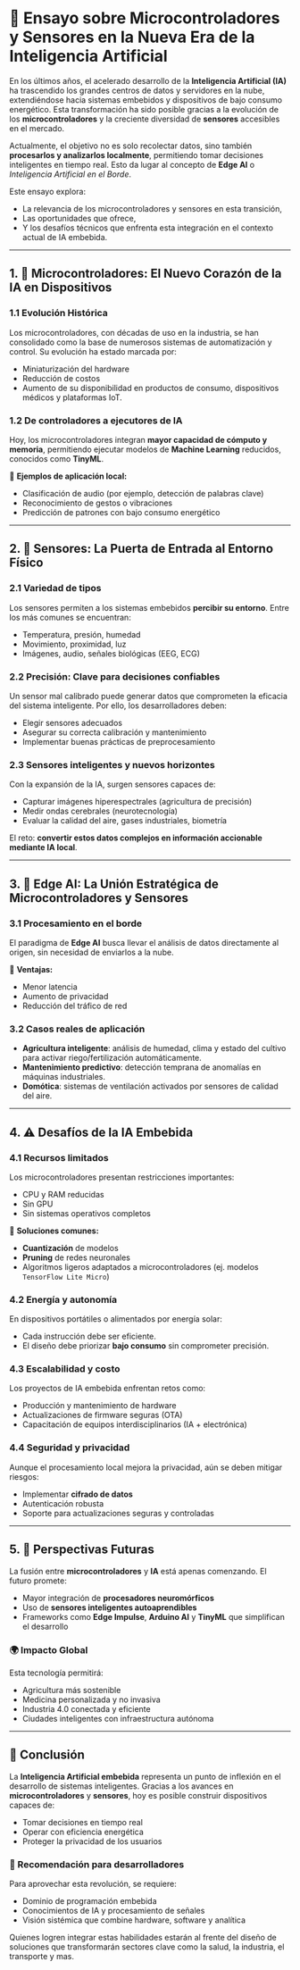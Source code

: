 

# 🤖 Ensayo sobre Microcontroladores y Sensores en la Nueva Era de la Inteligencia Artificial

En los últimos años, el acelerado desarrollo de la **Inteligencia Artificial (IA)** ha trascendido los grandes centros de datos y servidores en la nube, extendiéndose hacia sistemas embebidos y dispositivos de bajo consumo energético. Esta transformación ha sido posible gracias a la evolución de los **microcontroladores** y la creciente diversidad de **sensores** accesibles en el mercado.

Actualmente, el objetivo no es solo recolectar datos, sino también **procesarlos y analizarlos localmente**, permitiendo tomar decisiones inteligentes en tiempo real. Esto da lugar al concepto de **Edge AI** o *Inteligencia Artificial en el Borde*.

Este ensayo explora:

- La relevancia de los microcontroladores y sensores en esta transición,
- Las oportunidades que ofrece,
- Y los desafíos técnicos que enfrenta esta integración en el contexto actual de IA embebida.

---

## 1. 🔧 Microcontroladores: El Nuevo Corazón de la IA en Dispositivos

### 1.1 Evolución Histórica

Los microcontroladores, con décadas de uso en la industria, se han consolidado como la base de numerosos sistemas de automatización y control. Su evolución ha estado marcada por:

- Miniaturización del hardware  
- Reducción de costos  
- Aumento de su disponibilidad en productos de consumo, dispositivos médicos y plataformas IoT.

### 1.2 De controladores a ejecutores de IA

Hoy, los microcontroladores integran **mayor capacidad de cómputo y memoria**, permitiendo ejecutar modelos de **Machine Learning** reducidos, conocidos como **TinyML**.

🧠 **Ejemplos de aplicación local:**

- Clasificación de audio (por ejemplo, detección de palabras clave)  
- Reconocimiento de gestos o vibraciones  
- Predicción de patrones con bajo consumo energético

---

## 2. 📡 Sensores: La Puerta de Entrada al Entorno Físico

### 2.1 Variedad de tipos

Los sensores permiten a los sistemas embebidos **percibir su entorno**. Entre los más comunes se encuentran:

- Temperatura, presión, humedad  
- Movimiento, proximidad, luz  
- Imágenes, audio, señales biológicas (EEG, ECG)

### 2.2 Precisión: Clave para decisiones confiables

Un sensor mal calibrado puede generar datos que comprometen la eficacia del sistema inteligente. Por ello, los desarrolladores deben:

- Elegir sensores adecuados  
- Asegurar su correcta calibración y mantenimiento  
- Implementar buenas prácticas de preprocesamiento

### 2.3 Sensores inteligentes y nuevos horizontes

Con la expansión de la IA, surgen sensores capaces de:

- Capturar imágenes hiperespectrales (agricultura de precisión)  
- Medir ondas cerebrales (neurotecnología)  
- Evaluar la calidad del aire, gases industriales, biometría

El reto: **convertir estos datos complejos en información accionable mediante IA local**.

---

## 3. 🤝 Edge AI: La Unión Estratégica de Microcontroladores y Sensores

### 3.1 Procesamiento en el borde

El paradigma de **Edge AI** busca llevar el análisis de datos directamente al origen, sin necesidad de enviarlos a la nube.

📍 **Ventajas:**

- Menor latencia  
- Aumento de privacidad  
- Reducción del tráfico de red

### 3.2 Casos reales de aplicación

- **Agricultura inteligente**: análisis de humedad, clima y estado del cultivo para activar riego/fertilización automáticamente.  
- **Mantenimiento predictivo**: detección temprana de anomalías en máquinas industriales.  
- **Domótica**: sistemas de ventilación activados por sensores de calidad del aire.

---

## 4. ⚠️ Desafíos de la IA Embebida

### 4.1 Recursos limitados

Los microcontroladores presentan restricciones importantes:

- CPU y RAM reducidas  
- Sin GPU  
- Sin sistemas operativos completos

🔧 **Soluciones comunes:**

- **Cuantización** de modelos  
- **Pruning** de redes neuronales  
- Algoritmos ligeros adaptados a microcontroladores (ej. modelos `TensorFlow Lite Micro`)

### 4.2 Energía y autonomía

En dispositivos portátiles o alimentados por energía solar:

- Cada instrucción debe ser eficiente.  
- El diseño debe priorizar **bajo consumo** sin comprometer precisión.

### 4.3 Escalabilidad y costo

Los proyectos de IA embebida enfrentan retos como:

- Producción y mantenimiento de hardware  
- Actualizaciones de firmware seguras (OTA)  
- Capacitación de equipos interdisciplinarios (IA + electrónica)

### 4.4 Seguridad y privacidad

Aunque el procesamiento local mejora la privacidad, aún se deben mitigar riesgos:

- Implementar **cifrado de datos**  
- Autenticación robusta  
- Soporte para actualizaciones seguras y controladas

---

## 5. 🚀 Perspectivas Futuras

La fusión entre **microcontroladores** y **IA** está apenas comenzando. El futuro promete:

- Mayor integración de **procesadores neuromórficos**  
- Uso de **sensores inteligentes autoaprendibles**  
- Frameworks como **Edge Impulse**, **Arduino AI** y **TinyML** que simplifican el desarrollo

### 🌍 Impacto Global

Esta tecnología permitirá:

- Agricultura más sostenible  
- Medicina personalizada y no invasiva  
- Industria 4.0 conectada y eficiente  
- Ciudades inteligentes con infraestructura autónoma

---

## 🧠 Conclusión

La **Inteligencia Artificial embebida** representa un punto de inflexión en el desarrollo de sistemas inteligentes. Gracias a los avances en **microcontroladores** y **sensores**, hoy es posible construir dispositivos capaces de:

- Tomar decisiones en tiempo real  
- Operar con eficiencia energética  
- Proteger la privacidad de los usuarios

### 🎯 Recomendación para desarrolladores

Para aprovechar esta revolución, se requiere:

- Dominio de programación embebida  
- Conocimientos de IA y procesamiento de señales  
- Visión sistémica que combine hardware, software y analítica

Quienes logren integrar estas habilidades estarán al frente del diseño de soluciones que transformarán sectores clave como la salud, la industria, el transporte y mas.
